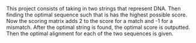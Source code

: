 This project consists of taking in two strings that represent DNA. Then finding the optimal sequence such that is has the highest possible score. Now the scoring matrix adds 2 to the score for a match and -1 for a mismatch. After the optimal string is found, the optimal score is outputted. Then the optimal alignment for each of the two sequences is given.
